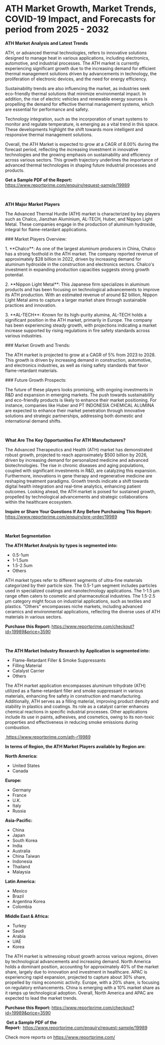 <p><h1>ATH Market Growth, Market Trends, COVID-19 Impact, and Forecasts for period from 2025 - 2032</h1></p><p><strong>ATH Market Analysis and Latest Trends</strong></p>
<p><p>ATH, or advanced thermal technologies, refers to innovative solutions designed to manage heat in various applications, including electronics, automotive, and industrial processes. The ATH market is currently experiencing significant growth due to the increasing demand for efficient thermal management solutions driven by advancements in technology, the proliferation of electronic devices, and the need for energy efficiency. </p><p>Sustainability trends are also influencing the market, as industries seek eco-friendly thermal solutions that minimize environmental impact. In addition, the rise of electric vehicles and renewable energy sources is propelling the demand for effective thermal management systems, which are essential for performance and safety.</p><p>Technology integration, such as the incorporation of smart systems to monitor and regulate temperature, is emerging as a vital trend in this space. These developments highlight the shift towards more intelligent and responsive thermal management solutions.</p><p>Overall, the ATH Market is expected to grow at a CAGR of 8.00% during the forecast period, reflecting the increasing investment in innovative technologies and the growing emphasis on sustainability and efficiency across various sectors. This growth trajectory underlines the importance of advanced thermal technologies in shaping future industrial processes and products.</p></p>
<p><strong>Get a Sample PDF of the Report:&nbsp;</strong> <a href="https://www.reportprime.com/enquiry/request-sample/19989?utm_campaign=3586&utm_medium=2&utm_source=Github&utm_content=ia&utm_term=18032025&utm_id=ath">https://www.reportprime.com/enquiry/request-sample/19989</a></p>
<p>&nbsp;</p>
<p><strong>ATH Major Market Players</strong></p>
<p><p>The Advanced Thermal Hurdle (ATH) market is characterized by key players such as Chalco, Jianzhan Aluminium, AL-TECH, Huber, and Nippon Light Metal. These companies engage in the production of aluminum hydroxide, integral for flame-retardant applications.</p><p>### Market Players Overview:</p><p>1. **Chalco**: As one of the largest aluminum producers in China, Chalco has a strong foothold in the ATH market. The company reported revenue of approximately $28 billion in 2022, driven by increasing demand for aluminum hydroxide in the construction and electronics sectors. Chalco's investment in expanding production capacities suggests strong growth potential.</p><p>2. **Nippon Light Metal**: This Japanese firm specializes in aluminum products and has been focusing on technological advancements to improve its ATH production. With an estimated revenue of around $2 billion, Nippon Light Metal aims to capture a larger market share through sustainable practices and innovation.</p><p>3. **AL-TECH**: Known for its high-purity alumina, AL-TECH holds a significant position in the ATH market, primarily in Europe. The company has been experiencing steady growth, with projections indicating a market increase supported by rising regulations in fire safety standards across various industries.</p><p>### Market Growth and Trends:</p><p>The ATH market is projected to grow at a CAGR of 5% from 2023 to 2028. This growth is driven by increasing demand in construction, automotive, and electronics industries, as well as rising safety standards that favor flame-retardant materials.</p><p>### Future Growth Prospects:</p><p>The future of these players looks promising, with ongoing investments in R&D and expansion in emerging markets. The push towards sustainability and eco-friendly products is likely to enhance their market positioning. For instance, companies like Huber and PT INDONESIA CHEMICAL ALUMINA are expected to enhance their market penetration through innovative solutions and strategic partnerships, addressing both domestic and international demand shifts.</p></p>
<p>&nbsp;</p>
<p><strong>What Are The Key Opportunities For ATH Manufacturers?</strong></p>
<p><p>The Advanced Therapeutics and Health (ATH) market has demonstrated robust growth, projected to reach approximately $500 billion by 2026, driven by increasing demand for personalized medicine and advanced biotechnologies. The rise in chronic diseases and aging populations, coupled with significant investments in R&D, are catalyzing this expansion. Furthermore, innovations in gene therapy and regenerative medicine are reshaping treatment paradigms. Growth trends indicate a shift towards digital health integration and real-time analytics, enhancing patient outcomes. Looking ahead, the ATH market is poised for sustained growth, propelled by technological advancements and strategic collaborations within the healthcare ecosystem.</p></p>
<p><strong>Inquire or Share Your Questions If Any Before Purchasing This Report:</strong> <a href="https://www.reportprime.com/enquiry/pre-order/19989?utm_campaign=3586&utm_medium=2&utm_source=Github&utm_content=ia&utm_term=18032025&utm_id=ath">https://www.reportprime.com/enquiry/pre-order/19989</a></p>
<p>&nbsp;</p>
<p><strong>Market Segmentation</strong></p>
<p><strong>The ATH Market Analysis by types is segmented into:</strong></p>
<p><ul><li>0.5-1um</li><li>1-1.5um</li><li>1.5-2.5um</li><li>Others</li></ul></p>
<p><p>ATH market types refer to different segments of ultra-fine materials categorized by their particle size. The 0.5-1 μm segment includes particles used in specialized coatings and nanotechnology applications. The 1-1.5 μm range often caters to cosmetic and pharmaceutical industries. The 1.5-2.5 μm category might focus on industrial applications, such as textiles and plastics. "Others" encompasses niche markets, including advanced ceramics and environmental applications, reflecting the diverse uses of ATH materials in various sectors.</p></p>
<p><strong>Purchase this Report:&nbsp;</strong><a href="https://www.reportprime.com/checkout?id=19989&price=3590&utm_campaign=3586&utm_medium=2&utm_source=Github&utm_content=ia&utm_term=18032025&utm_id=ath">https://www.reportprime.com/checkout?id=19989&price=3590</a></p>
<p>&nbsp;</p>
<p><strong>The ATH Market Industry Research by Application is segmented into:</strong></p>
<p><ul><li>Flame-Retardant Filler & Smoke Suppressants</li><li>Filling Material</li><li>Catalyst Carrier</li><li>Others</li></ul></p>
<p><p>The ATH market application encompasses aluminum trihydrate (ATH) utilized as a flame-retardant filler and smoke suppressant in various materials, enhancing fire safety in construction and manufacturing. Additionally, ATH serves as a filling material, improving product density and stability in plastics and coatings. Its role as a catalyst carrier enhances chemical reactions in specific industrial processes. Other applications include its use in paints, adhesives, and cosmetics, owing to its non-toxic properties and effectiveness in reducing smoke emissions during combustion.</p></p>
<p><a href="https://www.reportprime.com/ath-r19989?utm_campaign=3586&utm_medium=2&utm_source=Github&utm_content=ia&utm_term=18032025&utm_id=ath">&nbsp;https://www.reportprime.com/ath-r19989</a></p>
<p><strong>In terms of Region, the ATH Market Players available by Region are:</strong></p>
<p>
    <p> <strong> North America: </strong>
        <ul>
            <li>United States</li>
            <li>Canada</li>
        </ul>
        </p> 
    <p> <strong> Europe: </strong>
        <ul>
            <li>Germany</li>
            <li>France</li>
            <li>U.K.</li>
            <li>Italy</li>
            <li>Russia</li>
        </ul>
        </p> 
    <p> <strong> Asia-Pacific: </strong>
        <ul>
            <li>China</li>
            <li>Japan</li>
            <li>South Korea</li>
            <li>India</li>
            <li>Australia</li>
            <li>China Taiwan</li>
            <li>Indonesia</li>
            <li>Thailand</li>
            <li>Malaysia</li>
        </ul>
        </p> 
    <p> <strong> Latin America: </strong>
        <ul>
            <li>Mexico</li>
            <li>Brazil</li>
            <li>Argentina Korea</li>
            <li>Colombia</li>
        </ul>
        </p> 
    <p> <strong> Middle East & Africa: </strong>
        <ul>
            <li>Turkey</li>
            <li>Saudi</li>
            <li>Arabia</li>
            <li>UAE</li>
            <li>Korea</li>
        </ul>
    </p>
    </p>
<p><p>The ATH market is witnessing robust growth across various regions, driven by technological advancements and increasing demand. North America holds a dominant position, accounting for approximately 40% of the market share, largely due to innovation and investment in healthcare. APAC is experiencing rapid expansion, projected to capture about 30% share, propelled by rising economic activity. Europe, with a 20% share, is focusing on regulatory enhancements. China is emerging with a 10% market share as it ramps up technological adoption. Overall, North America and APAC are expected to lead the market trends.</p></p>
<p><strong>Purchase this Report: </strong><a href="https://www.reportprime.com/checkout?id=19989&price=3590&utm_campaign=3586&utm_medium=2&utm_source=Github&utm_content=ia&utm_term=18032025&utm_id=ath">https://www.reportprime.com/checkout?id=19989&price=3590</a></p>
<p>&nbsp;<strong>Get a Sample PDF of the Report:&nbsp;&nbsp;</strong><a href="https://www.reportprime.com/enquiry/request-sample/19989?utm_campaign=3586&utm_medium=2&utm_source=Github&utm_content=ia&utm_term=18032025&utm_id=ath">https://www.reportprime.com/enquiry/request-sample/19989</a></p>
<p><strong></strong></p>
<p>Check more reports on <a href="https://www.reportprime.com/?utm_campaign=3586&utm_medium=2&utm_source=Github&utm_content=ia&utm_term=18032025&utm_id=ath">https://www.reportprime.com/</a></p>